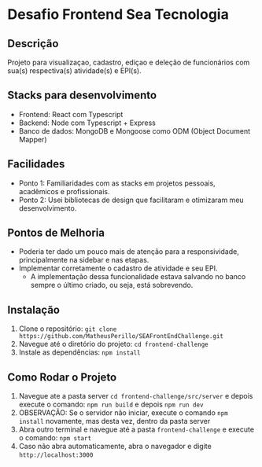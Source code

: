# Desafio Frontend Sea Tecnologia

## Descrição

Projeto para visualizaçao, cadastro, ediçao e deleção de funcionários com sua(s) respectiva(s) atividade(s) e EPI(s).

## Stacks para desenvolvimento
- Frontend: React com Typescript
- Backend: Node com Typescript + Express
- Banco de dados: MongoDB e Mongoose como ODM (Object Document Mapper)

## Facilidades

- Ponto 1: Familiaridades com as stacks em projetos pessoais, acadêmicos e profissionais.
- Ponto 2: Usei bibliotecas de design que facilitaram e otimizaram meu desenvolvimento.

## Pontos de Melhoria

- Poderia ter dado um pouco mais de atenção para a responsividade, principalmente na sidebar e nas etapas.
- Implementar corretamente o cadastro de atividade e seu EPI.
  - A implementação dessa funcionalidade estava salvando no banco sempre o último criado, ou seja, está sobrevendo.

## Instalação

1. Clone o repositório: `git clone https://github.com/MatheusPerillo/SEAFrontEndChallenge.git`
2. Navegue até o diretório do projeto: `cd frontend-challenge`
3. Instale as dependências: `npm install`

## Como Rodar o Projeto

1. Navegue ate a pasta server `cd frontend-challenge/src/server` e depois execute o comando: `npm run build` e depois `npm run dev`
2. OBSERVAÇÃO: Se o servidor não iniciar, execute o comando `npm install` novamente, mas desta vez, dentro da pasta server
3. Abra outro terminal e navegue até a pasta `frontend-challenge` e execute o comando: `npm start`
4. Caso não abra automaticamente, abra o navegador e digite `http://localhost:3000`
